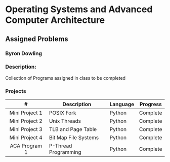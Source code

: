 # Operating Systems and Advanced Computer Architecture
## Assigned Problems
### Byron Dowling
### Description:
Collection of Programs assigned in class to be completed

### Projects

|       #        | Description                | Language | Progress    |
| :------------: | -------------------------- | -------- | ----------- |
| Mini Project 1 | POSIX Fork                 |  Python  |  Complete   |
| Mini Project 2 | Unix Threads               |  Python  |  Complete   |
| Mini Project 3 | TLB and Page Table         |  Python  |  Complete   |
| Mini Project 4 | Bit Map File Systems       |  Python  |  Complete   |
| ACA Program 1  | P-Thread Programming       |  Python  |  Complete   |

